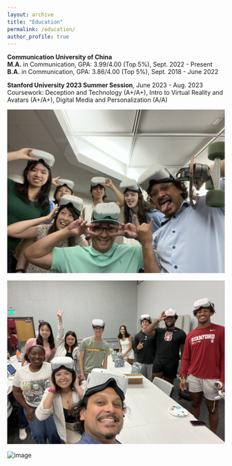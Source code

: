 ```yaml
---
layout: archive
title: "Education"
permalink: /education/
author_profile: true
---
```


**Communication University of China**  
**M.A.** in Communication, GPA: 3.99/4.00 (Top 5%), Sept. 2022 - Present  
**B.A.** in Communication, GPA: 3.86/4.00 (Top 5%), Sept. 2018 - June 2022

**Stanford University 2023 Summer Session**, June 2023 - Aug. 2023  
Coursework: Deception and Technology (A+/A+), Intro to Virtual Reality and Avatars (A+/A+), Digital Media and Personalization (A/A)

![image](https://github.com/jiahuiSophia/jiahuiSophia.github.io/blob/master/images/VR1.jpg)

![image](https://github.com/jiahuiSophia/jiahuiSophia.github.io/blob/master/images/VR2.jpg)

![image](images/michelle&qiu.jpg)
